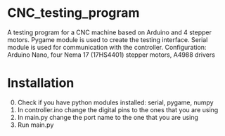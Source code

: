 # CNC_testing_program
A testing program for a CNC machine based on Arduino and 4 stepper motors. Pygame module is used to create the testing interface. Serial module is used for communication with the controller. Configuration: Arduino Nano, four Nema 17 (17HS4401) stepper motors, A4988 drivers

# Installation
0) Check if you have python modules installed: serial, pygame, numpy
1) In controller.ino change the digital pins to the ones that you are using
2) In main.py change the port name to the one that you are using
3) Run main.py
